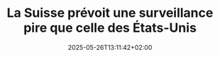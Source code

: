 ---
layout: post
title: "La Suisse prévoit une surveillance pire que celle des États-Unis"
link: https://tuta.com/fr/blog/switzerland-surveillance-plan
author: ""
published_date: ""
description: ""
language: "fr_FR"
categories: "Liens"
tags: "surveillance législation vie-privée"
og-tags: "surveillance législation vie-privée"
date: "2025-05-26T13:11:42+02:00"
permalink: /:categories/:year/:month/:day/:title/
---
